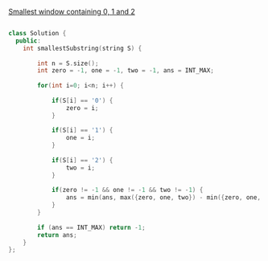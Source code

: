 

[Smallest window containing 0, 1 and 2](https://www.geeksforgeeks.org/problems/smallest-window-containing-0-1-and-2--170637/1)

```cpp

class Solution {
  public:
    int smallestSubstring(string S) {
        
        int n = S.size();
        int zero = -1, one = -1, two = -1, ans = INT_MAX;
        
        for(int i=0; i<n; i++) {
            
            if(S[i] == '0') {
                zero = i;
            }
            
            if(S[i] == '1') {
                one = i;
            }
            
            if(S[i] == '2') {
                two = i;
            }
            
            if(zero != -1 && one != -1 && two != -1) {
                ans = min(ans, max({zero, one, two}) - min({zero, one, two}) + 1);
            }
        }
        
        if (ans == INT_MAX) return -1;
        return ans;
    }
};

```
